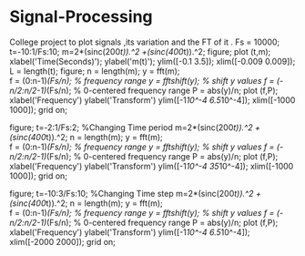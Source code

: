 # Signal-Processing
College project to plot signals ,its variation and the FT of it .
Fs = 10000;
t=-10:1/Fs:10;
m=2*(sinc(200*t)).^2 +(sinc(400*t)).^2;
figure;
plot (t,m);                                  
xlabel('Time(Seconds)');
ylabel('m(t)');
ylim([-0.1 3.5]);
xlim([-0.009 0.009]);
L = length(t);
figure;
n = length(m); 
y = fft(m);                           
f = (0:n-1)*(Fs/n);                         % frequency range
y = fftshift(y);                            % shift y values
f = (-n/2:n/2-1)*(Fs/n);                    % 0-centered frequency range
P = abs(y)/n;
plot (f,P);
xlabel('Frequency')
ylabel('Transform')
ylim([-1*10^-4 6.5*10^-4]);
xlim([-1000 1000]);
grid on;

figure;
t=-2:1/Fs:2;                              %Changing Time period
m=2*(sinc(200*t)).^2 +(sinc(400*t)).^2;
n = length(m); 
y = fft(m);                           
f = (0:n-1)*(Fs/n);                         % frequency range
y = fftshift(y);                            % shift y values
f = (-n/2:n/2-1)*(Fs/n);                    % 0-centered frequency range
P = abs(y)/n;
plot (f,P);
xlabel('Frequency')
ylabel('Transform')
ylim([-1*10^-4 35*10^-4]);
xlim([-1000 1000]);
grid on;

figure;
t=-10:3/Fs:10;                              %Changing Time step
m=2*(sinc(200*t)).^2 +(sinc(400*t)).^2;
n = length(m); 
y = fft(m);                           
f = (0:n-1)*(Fs/n);                         % frequency range
y = fftshift(y);                            % shift y values
f = (-n/2:n/2-1)*(Fs/n);                    % 0-centered frequency range
P = abs(y)/n;
plot (f,P);
xlabel('Frequency')
ylabel('Transform')
ylim([-1*10^-4 6.5*10^-4]);
xlim([-2000 2000]);
grid on;
